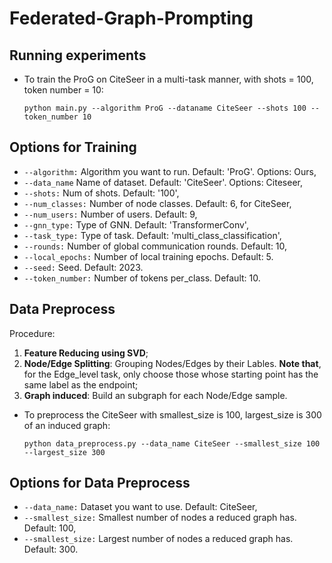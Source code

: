 # Federated-Graph-Prompting

## Running experiments

* To train the ProG on CiteSeer in a multi-task manner, with shots = 100, token number = 10:
    ```
    python main.py --algorithm ProG --dataname CiteSeer --shots 100 --token_number 10
    ```

## Options for Training

* ```--algorithm:``` Algorithm you want to run. Default: 'ProG'. Options: Ours, 
* ```--data_name``` Name of dataset. Default: 'CiteSeer'. Options: Citeseer, 
* ```--shots:``` Num of shots. Default: '100',
* ```--num_classes:``` Number of node classes. Default: 6, for CiteSeer,
* ```--num_users:``` Number of users. Default: 9,
* ```--gnn_type:``` Type of GNN. Default: 'TransformerConv',
* ```--task_type:``` Type of task. Default: 'multi_class_classification',
* ```--rounds:``` Number of global communication rounds. Default: 10,
* ```--local_epochs:``` Number of local training epochs. Default: 5.
* ```--seed:``` Seed. Default: 2023.
* ```--token_number:``` Number of tokens per_class. Default: 10.

## Data Preprocess
Procedure: 
1. **Feature Reducing using SVD**;
2. **Node/Edge Splitting**: Grouping Nodes/Edges by their Lables. **Note that**, for the Edge_level task, only choose those whose starting point has the same label as the endpoint;
3. **Graph induced**: Build an subgraph for each Node/Edge sample.
* To preprocess the CiteSeer with smallest_size is 100, largest_size is 300 of an induced graph:
    ```
    python data_preprocess.py --data_name CiteSeer --smallest_size 100 --largest_size 300
    ```

## Options for Data Preprocess

* ```--data_name:``` Dataset you want to use. Default: CiteSeer,
* ```--smallest_size:``` Smallest number of nodes a reduced graph has. Default: 100,
* ```--smallest_size:``` Largest number of nodes a reduced graph has. Default: 300.